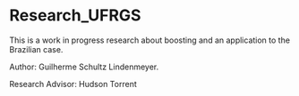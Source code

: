 # Research_UFRGS
This is a work in progress research about boosting and an application to the Brazilian case.

Author: Guilherme Schultz Lindenmeyer.

Research Advisor: Hudson Torrent
